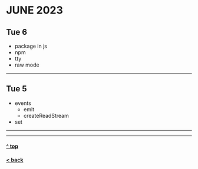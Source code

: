 # JUNE 2023

## Tue 6

- package in js
- npm
- tty
- raw mode

---

## Tue 5

- events 
  - emit
  - createReadStream
- set

---
---
#### [^ top](#june-2023)
#### [< back](../index.md)